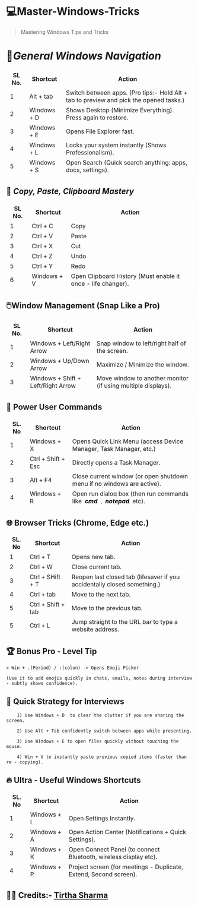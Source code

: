 # 💻Master-Windows-Tricks

> Mastering Windows Tips and Tricks

# 🚀<i>General Windows Navigation</i>

<table style="border: 1px solid #fff">
<thead>
    <th style="border: 1px solid #fff">SL No.</th>
    <th style="border: 1px solid #fff">Shortcut</th>
    <th style="border: 1px solid #fff">Action</th>
</thead>
<tbody style="border:1px solid #fff">
    <tr>
        <td style="border: 1px solid #fff">1</td>
        <td style="border: 1px solid #fff">Alt + tab</td>
        <td style="border: 1px solid #fff">Switch between apps. (Pro tips:- Hold Alt + tab to preview and pick the opened tasks.)</td>
    </tr>
    <tr>
        <td style="border: 1px solid #fff">2</td>
        <td style="border: 1px solid #fff">Windows + D</td>
        <td style="border: 1px solid #fff">Shows Desktop (Minimize Everything). Press again to restore.</td>
    </tr>
    <tr>
        <td style="border: 1px solid #fff">3</td>
        <td style="border: 1px solid #fff">Windows + E</td>
        <td style="border: 1px solid #fff">Opens File Explorer fast.</td>
    </tr>
    <tr>
        <td style="border: 1px solid #fff">4</td>
        <td style="border: 1px solid #fff">Windows + L</td>
        <td style="border: 1px solid #fff">Locks your system instantly (Shows Professionalism).</td>
    </tr>
    <tr>
        <td style="border: 1px solid #fff">5</td>
        <td style="border: 1px solid #fff">Windows + S</td>
        <td style="border: 1px solid #fff">Open Search (Quick search anything: apps, docs, settings).</td>
    </tr> 
</tbody>
</table>

## 📝 <i>Copy, Paste, Clipboard Mastery</i>

<table style="border: 1px solid #fff; width: 100%">
 <thead style="border: 1px solid #fff">
    <th style="border: 1px solid #fff">SL No.</th>
    <th style="border: 1px solid #fff">Shortcut</th>
    <th style="border: 1px solid #fff">Action</th>
 </thead>
 <tbody>
    <tr>
        <td style="border: 1px solid #fff">1</td>
        <td style="border: 1px solid #fff">Ctrl + C</td>
        <td style="border: 1px solid #fff">Copy</td>
    </tr> 
    <tr>
        <td style="border: 1px solid #fff">2</td>
        <td style="border: 1px solid #fff">Ctrl + V</td>
        <td style="border: 1px solid #fff">Paste</td>
    </tr>
    <tr>
        <td style="border: 1px solid #fff">3</td>
        <td style="border: 1px solid #fff">Ctrl + X</td>
        <td style="border: 1px solid #fff">Cut</td>
    </tr>
    <tr>
        <td style="border: 1px solid #fff">4</td>
        <td style="border: 1px solid #fff">Ctrl + Z</td>
        <td style="border: 1px solid #fff">Undo</td>
    </tr> 
    <tr>
        <td style="border: 1px solid #fff">5</td>
        <td style="border: 1px solid #fff">Ctrl + Y</td>
        <td style="border: 1px solid #fff">Redo</td>
    </tr>
    <tr>
        <td style="border: 1px solid #fff">6</td>
        <td style="border: 1px solid #fff">Windows + V</td>
        <td style="border: 1px solid #fff">Open Clipboard History (Must enable it once - life changer).</td>
    </tr>
 </tbody>
</table>

## 🖱️Window Management (Snap Like a Pro)

<table style="border: 1px solid #fff">
<thead style="border: 1px solid #fff">
    <th style="border: 1px solid #fff">SL No.</th>
    <th style="border: 1px solid #fff">Shortcut</th>
    <th style="border: 1px solid #fff">Action</th>
</thead>
<tbody style="border: 1px solid #fff">
<tr>
    <td style="border: 1px solid #fff">1</td>
    <td style="border: 1px solid #fff">Windows + Left/Right Arrow</td>
    <td style="border: 1px solid #fff">Snap window to left/right half of the screen.</td>
</tr>
<tr>
    <td style="border: 1px solid #fff">2</td>
    <td style="border: 1px solid #fff">Windows + Up/Down Arrow</td>
    <td style="border: 1px solid #fff">Maximize / Minimize the window.</td>
</tr>
<tr>
    <td style="border: 1px solid #fff">3</td>
    <td style="border: 1px solid #fff">Windows + Shift + Left/Right Arrow</td>
    <td style="border: 1px solid #fff">Move window to another monitor (if using multiple displays).</td>
</tr>
</tbody>
</table>

## 🧠 Power User Commands

<table style="border:1px solid #fff">
<thead style="border:1px solid #fff">
    <th style="border:1px solid #fff">SL. No</th>
    <th style="border:1px solid #fff">Shortcut</th>
    <th style="border:1px solid #fff">Action</th>
</thead>
<tbody>
<tr>
    <td style="border:1px solid #fff">1</td>
    <td style="border:1px solid #fff">Windows + X</td>
    <td style="border:1px solid #fff">Opens Quick Link Menu (access Device Manager, Task Manager, etc.)</td>
</tr>
<tr>
    <td style="border:1px solid #fff">2</td>
    <td style="border:1px solid #fff">Ctrl + Shift + Esc</td>
    <td style="border:1px solid #fff">Directly opens a Task Manager.</td>
</tr>
<tr>
    <td style="border:1px solid #fff">3</td>
    <td style="border:1px solid #fff">Alt + F4</td>
    <td style="border:1px solid #fff">Close current window (or open shutdown menu if no windows are active).</td>
</tr>
<tr>
    <td style="border:1px solid #fff">4</td>
    <td style="border:1px solid #fff">Windows + R</td>
    <td style="border:1px solid #fff">Open run dialog box (then run commands like <i><b style="background-color: #fefefe; padding: 3px 4px; border-radius: 10px; color: #000">cmd</b></i> , 
    <i><b style="background-color: #fefefe; padding: 3px 4px; border-radius: 10px; color: #000">notepad</b></i> etc).</td>
</tr>
</tbody>
</table>

## 🌐 Browser Tricks (Chrome, Edge etc.)

<table>
<thead style="border: 1px solid #fff">
    <th style="border: 1px solid #fff">SL. No</th>
    <th style="border: 1px solid #fff">Shortcut</th>
    <th style="border: 1px solid #fff">Action</th>
</thead>
<tbody style="border: 1px solid #fff">
    <tr>
        <td style="border: 1px solid #fff">1</td>
        <td style="border: 1px solid #fff">Ctrl + T</td>
        <td style="border: 1px solid #fff">Opens new tab.</td>
    </tr> 
    <tr>
        <td style="border: 1px solid #fff">2</td>
        <td style="border: 1px solid #fff">Ctrl + W</td>
        <td style="border: 1px solid #fff">Close current tab.</td>
    </tr>
    <tr>
        <td style="border: 1px solid #fff">3</td>
        <td style="border: 1px solid #fff">Ctrl + SHift + T</td>
        <td style="border: 1px solid #fff">Reopen last closed tab (lifesaver if you accidentally closed something.)</td>
    </tr>
    <tr>
        <td style="border: 1px solid #fff">4</td>
        <td style="border: 1px solid #fff">Ctrl + tab</td>
        <td style="border: 1px solid #fff">Move to the next tab.</td>
    </tr>
    <tr>
        <td style="border: 1px solid #fff">5</td>
        <td style="border: 1px solid #fff">Ctrl + Shift + tab</td>
        <td style="border: 1px solid #fff">Move to the previous tab.</td>
    </tr> 
     <tr>
        <td style="border: 1px solid #fff">5</td>
        <td style="border: 1px solid #fff">Ctrl + L </td>
        <td style="border: 1px solid #fff">Jump straight to the URL bar to type a website address.</td>
    </tr>
</tbody>
</table>

## 🏆 Bonus Pro - Level Tip

    > Win + .(Period) / :(colon) -> Opens Emoji Picker

    (Use it to add emojis quickly in chats, emails, notes during interview - subtly shows confidence).

## 🎯 Quick Strategy for Interviews

        1) Use Windows + D  to clear the clutter if you are sharing the screen.

        2) Use Alt + Tab confidently switch between apps while presenting.

        3) Use Windows + E to open files quickly without touching the mouse.

        4) Win + V to instantly paste previous copied items (faster than re - copying).

## 🔥 Ultra - Useful Windows Shortcuts

<table>
 <thead style="border: 1px solid #fff">
    <th style="border: 1px solid #fff">SL. No</th>
    <th style="border: 1px solid #fff">Shortcut</th>
    <th style="border: 1px solid #fff">Action</th>
 </thead>
 <tbody>
    <tr>
        <td style="border: 1px solid #fff">1</td>
        <td style="border: 1px solid #fff">Windows + I</td>
        <td style="border: 1px solid #fff">Open Settings Instantly.</td>
    </tr>
    <tr>
        <td style="border: 1px solid #fff">2</td>
        <td style="border: 1px solid #fff">Windows + A</td>
        <td style="border: 1px solid #fff">Open Action Center (Notifications + Quick Settings).</td>
    </tr>
     <tr>
        <td style="border: 1px solid #fff">3</td>
        <td style="border: 1px solid #fff">Windows + K</td>
        <td style="border: 1px solid #fff">Open Connect Panel (to connect Bluetooth, wireless display etc).</td>
    </tr>
     <tr>
        <td style="border: 1px solid #fff">4</td>
        <td style="border: 1px solid #fff">Windows + P</td>
        <td style="border: 1px solid #fff">Project screen (for meetings - Duplicate, Extend, Second screen).</td>
    </tr>
 </tbody>
</table>

## 🧑‍💻 Credits:- [Tirtha Sharma](https://github.com/genze121 "Tirtha Sharma")
